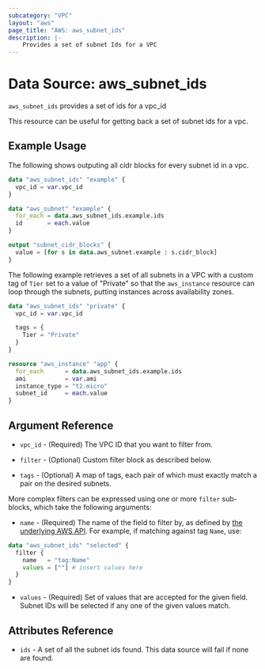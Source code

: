 ```yaml
---
subcategory: "VPC"
layout: "aws"
page_title: "AWS: aws_subnet_ids"
description: |-
    Provides a set of subnet Ids for a VPC
---
```


# Data Source: aws_subnet_ids

`aws_subnet_ids` provides a set of ids for a vpc_id

This resource can be useful for getting back a set of subnet ids for a vpc.

## Example Usage

The following shows outputing all cidr blocks for every subnet id in a vpc.

```terraform
data "aws_subnet_ids" "example" {
  vpc_id = var.vpc_id
}

data "aws_subnet" "example" {
  for_each = data.aws_subnet_ids.example.ids
  id       = each.value
}

output "subnet_cidr_blocks" {
  value = [for s in data.aws_subnet.example : s.cidr_block]
}
```

The following example retrieves a set of all subnets in a VPC with a custom
tag of `Tier` set to a value of "Private" so that the `aws_instance` resource
can loop through the subnets, putting instances across availability zones.

```terraform
data "aws_subnet_ids" "private" {
  vpc_id = var.vpc_id

  tags = {
    Tier = "Private"
  }
}

resource "aws_instance" "app" {
  for_each      = data.aws_subnet_ids.example.ids
  ami           = var.ami
  instance_type = "t2.micro"
  subnet_id     = each.value
}
```

## Argument Reference

* `vpc_id` - (Required) The VPC ID that you want to filter from.

* `filter` - (Optional) Custom filter block as described below.

* `tags` - (Optional) A map of tags, each pair of which must exactly match
  a pair on the desired subnets.

More complex filters can be expressed using one or more `filter` sub-blocks,
which take the following arguments:

* `name` - (Required) The name of the field to filter by, as defined by
  [the underlying AWS API](http://docs.aws.amazon.com/AWSEC2/latest/APIReference/API_DescribeSubnets.html).
  For example, if matching against tag `Name`, use:

```terraform
data "aws_subnet_ids" "selected" {
  filter {
    name   = "tag:Name"
    values = [""] # insert values here
  }
}
```

* `values` - (Required) Set of values that are accepted for the given field.
  Subnet IDs will be selected if any one of the given values match.

## Attributes Reference

* `ids` - A set of all the subnet ids found. This data source will fail if none are found.
